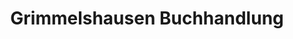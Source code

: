 ---
title: "Grimmelshausen Buchhandlung"
url: /gelnhausen/grimmelshausen-buchhandlung/
shop: Bücher
---